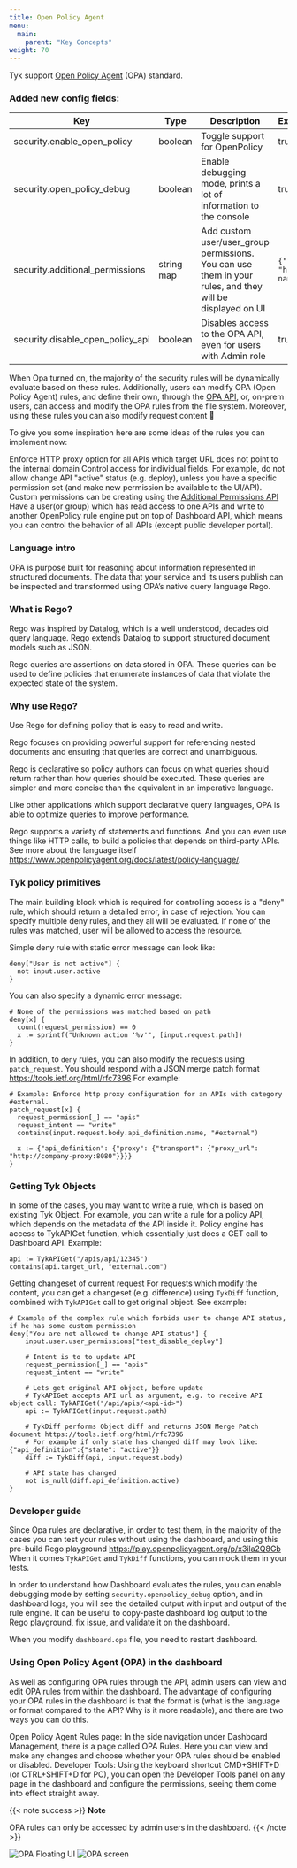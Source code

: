 ```yaml
---
title: Open Policy Agent
menu:
  main:
    parent: "Key Concepts"
weight: 70
---
```


Tyk support [Open Policy Agent](https://www.openpolicyagent.org/) (OPA) standard.

### Added new config fields:
| Key                             | Type       | Description                                                                                              | Example                 |
| -------------------------------------- | ---------- | -------------------------------------------------------------------------------------------------------- | ----------------------- |
| security.enable_open_policy            | boolean    | Toggle support for OpenPolicy                                                                            | true                    |
| security.open_policy_debug             | boolean    | Enable debugging mode, prints a lot of information to the console                                        | true                    |
| security.additional_permissions        | string map | Add custom user/user_group permissions. You can use them in your rules, and they will be displayed on UI | `{"key": "human name"}` |
| security.disable_open_policy_api       | boolean    | Disables access to the OPA API, even for users with Admin role                                           | true


When Opa turned on, the majority of the security rules will be dynamically evaluate based on these rules.
Additionally, users can modify OPA (Open Policy Agent) rules, and define their own, through the [OPA API](/docs/tyk-dashboard-api/org/permissions/), or, on-prem users, can access and modify the OPA rules from the file system.
Moreover, using these rules you can also modify request content 🚀

To give you some inspiration here are some ideas of the rules you can implement now:

Enforce HTTP proxy option for all APIs which target URL does not point to the internal domain
Control access for individual fields. For example, do not allow change API "active" status (e.g. deploy), unless you have a specific permission set (and make new permission be available to the UI/API). Custom permissions can be creating using the [Additional Permissions API](/docs/tyk-dashboard-api/org/permissions/)
Have a user(or group) which has read access to one APIs and write to another
OpenPolicy rule engine put on top of Dashboard API, which means you can control the behavior of all APIs (except public developer portal).


### Language intro
OPA is purpose built for reasoning about information represented in structured documents. The data that your service and its users publish can be inspected and transformed using OPA’s native query language Rego.

### What is Rego?
Rego was inspired by Datalog, which is a well understood, decades old query language. Rego extends Datalog to support structured document models such as JSON.

Rego queries are assertions on data stored in OPA. These queries can be used to define policies that enumerate instances of data that violate the expected state of the system.

### Why use Rego?
Use Rego for defining policy that is easy to read and write.

Rego focuses on providing powerful support for referencing nested documents and ensuring that queries are correct and unambiguous.

Rego is declarative so policy authors can focus on what queries should return rather than how queries should be executed. These queries are simpler and more concise than the equivalent in an imperative language.

Like other applications which support declarative query languages, OPA is able to optimize queries to improve performance.

Rego supports a variety of statements and functions. And you can even use things like HTTP calls, to build a policies that depends on third-party APIs.
See more about the language itself https://www.openpolicyagent.org/docs/latest/policy-language/.


### Tyk policy primitives
The main building block which is required for controlling access is a "deny" rule, which should return a detailed error, in case of rejection. You can specify multiple deny rules, and they all will be evaluated. If none of the rules was matched, user will be allowed to access the resource.

Simple deny rule with static error message can look like:

```
deny["User is not active"] {
  not input.user.active
}
```

You can also specify a dynamic error message:

```
# None of the permissions was matched based on path
deny[x] {
  count(request_permission) == 0
  x := sprintf("Unknown action '%v'", [input.request.path])
}
```
In addition, to `deny` rules, you can also modify the requests using `patch_request`.
You should respond with a JSON merge patch format https://tools.ietf.org/html/rfc7396
For example:
```
# Example: Enforce http proxy configuration for an APIs with category #external.
patch_request[x] {
  request_permission[_] == "apis"
  request_intent == "write"
  contains(input.request.body.api_definition.name, "#external")

  x := {"api_definition": {"proxy": {"transport": {"proxy_url": "http://company-proxy:8080"}}}}
}
```


### Getting Tyk Objects
In some of the cases, you may want to write a rule, which is based on existing Tyk Object.
For example, you can write a rule for a policy API, which depends on the metadata of the API inside it.
Policy engine has access to TykAPIGet function, which essentially just does a GET call to Dashboard API.
Example:

```
api := TykAPIGet("/apis/api/12345")
contains(api.target_url, "external.com")
```

Getting changeset of current request
For requests which modify the content, you can get a changeset (e.g. difference) using `TykDiff` function, combined with `TykAPIGet` call to get original object. See example:

```
# Example of the complex rule which forbids user to change API status, if he has some custom permission
deny["You are not allowed to change API status"] {
	input.user.user_permissions["test_disable_deploy"]

	# Intent is to to update API
	request_permission[_] == "apis"
	request_intent == "write"

	# Lets get original API object, before update
	# TykAPIGet accepts API url as argument, e.g. to receive API object call: TykAPIGet("/api/apis/<api-id>")
	api := TykAPIGet(input.request.path)

	# TykDiff performs Object diff and returns JSON Merge Patch document https://tools.ietf.org/html/rfc7396
	# For example if only state has changed diff may look like: {"api_definition":{"state": "active"}}
	diff := TykDiff(api, input.request.body)

	# API state has changed
	not is_null(diff.api_definition.active)
}
```

### Developer guide
Since Opa rules are declarative, in order to test them, in the majority of the cases you can test your rules without using the dashboard, and using this pre-build Rego playground https://play.openpolicyagent.org/p/x3ila2Q8Gb
When it comes `TykAPIGet` and `TykDiff` functions, you can mock them in your tests.

In order to understand how Dashboard evaluates the rules, you can enable debugging mode by setting `security.openpolicy_debug` option, and in dashboard logs, you will see the detailed output with input and output of the rule engine. It can be useful to copy-paste dashboard log output to the Rego playground, fix issue, and validate it on the dashboard.

When you modify `dashboard.opa` file, you need to restart dashboard.

### Using Open Policy Agent (OPA) in the dashboard

As well as configuring OPA rules through the API, admin users can view and edit OPA rules from within the dashboard. The advantage of configuring your OPA rules in the dashboard is that the format is (what is the language or format compared to the API? Why is it more readable), and there are two ways you can do this.

Open Policy Agent Rules page: In the side navigation under Dashboard Management, there is a page called OPA Rules. Here you can view and make any changes and choose whether your OPA rules should be enabled or disabled. 
Developer Tools: Using the keyboard shortcut CMD+SHIFT+D (or CTRL+SHIFT+D for PC), you can open the Developer Tools panel on any page in the dashboard and configure the permissions, seeing them come into effect straight away.  

{{< note success >}}
**Note**  

OPA rules can only be accessed by admin users in the dashboard.
{{< /note >}}

![OPA Floating UI](/docs/img/2.10/opa-floating.png)
![OPA screen](/docs/img/2.10/opa.png)